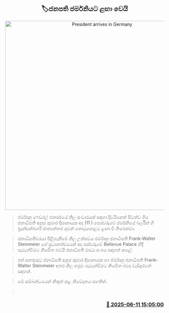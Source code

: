 <p align='center'><b><h2 align='center' title='President arrives in Germany'>🏷ජනපති ජර්මනියට ළඟා වෙයි</h2></b></p>
<p align='center'><img src='https://helakuru.sgp1.cdn.digitaloceanspaces.com/esana/images/lib/anura-jermany.jpg' width='600' alt='President arrives in Germany'></p>

> ජර්මානු ෆෙඩරල් ජනරජයේ නිල සංචාරයක් සඳහා දිවයිනෙන් පිටත්ව ගිය ජනාධිපති අනුර කුමාර දිසානායක අද (11 ) පෙරවරුවේ ජර්මනියේ බර්ලින් හි බ්‍රැන්ඩන්බර්ග් ජාත්‍යන්තර ගුවන් තොටුපොළට ළඟා වී තිබෙනවා.

> ජනාධිපතිවරයා පිළිගැනීමේ නිල උත්සවය ජර්මානු ජනාධිපති Frank-Walter Steinmeier ගේ ප්‍රධානත්වයෙන් අද පස්වරුවේ Bellevue Palace හිදී පැවැත්වීමට නියමිත බවයි ජනාධිපති මාධ්‍ය අංශය සඳහන් කළේ.

> ඉන් අනතුරුව ජනාධිපති අනුර කුමාර දිසානායක හා ජර්මානු ජනාධිපති Frank-Walter Steinmeier අතර නිල හමුව පැවැත්වීමට නියමිත බවද වැඩිදුරටත් සඳහන්.

> මේ සම්බන්ධයෙන් නිකුත් කළ නිවේදනය පහතින්.

>  



<h3 align='right'><a href='https://www.helakuru.lk/esana/p/110898/'>📅 2025-06-11 15:05:00</a></h3>
